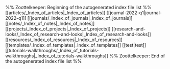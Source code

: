 %% Zoottelkeeper: Beginning of the autogenerated index file list  %%
 [[articles/_Index_of_articles|_Index_of_articles]]
 [[journal-2022-q1|journal-2022-q1]]
 [[journals/_Index_of_journals|_Index_of_journals]]
 [[notes/_Index_of_notes|_Index_of_notes]]
 [[projects/_Index_of_projects|_Index_of_projects]]
 [[research-and-looks/_Index_of_research-and-looks|_Index_of_research-and-looks]]
 [[resources/_Index_of_resources|_Index_of_resources]]
 [[templates/_Index_of_templates|_Index_of_templates]]
 [[test|test]]
 [[tutorials-walkthroughs/_Index_of_tutorials-walkthroughs|_Index_of_tutorials-walkthroughs]]
%% Zoottelkeeper: End of the autogenerated index file list  %%
